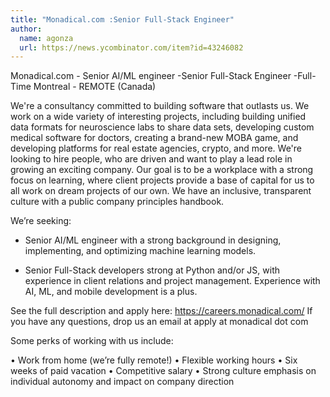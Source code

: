 ```yaml
---
title: "Monadical.com :Senior Full-Stack Engineer"
author:
  name: agonza
  url: https://news.ycombinator.com/item?id=43246082
---
```

Monadical.com - Senior AI&#x2F;ML engineer -Senior Full-Stack Engineer -Full-Time Montreal - REMOTE (Canada)

We&#x27;re a consultancy committed to building software that outlasts us. We work on a wide variety of interesting projects, including building unified data formats for neuroscience labs to share data sets, developing custom medical software for doctors, creating a brand-new MOBA game, and developing platforms for real estate agencies, crypto, and more. We&#x27;re looking to hire people, who are driven and want to play a lead role in growing an exciting company. Our goal is to be a workplace with a strong focus on learning, where client projects provide a base of capital for us to all work on dream projects of our own. We have an inclusive, transparent culture with a public company principles handbook.

We’re seeking:

- Senior AI&#x2F;ML engineer with a strong background in designing, implementing, and optimizing machine learning models.

- Senior Full-Stack developers strong at Python and&#x2F;or JS, with experience in client relations and project management. Experience with AI, ML, and mobile development is a plus.

See the full description and apply here: <a href="https:&#x2F;&#x2F;careers.monadical.com&#x2F;" rel="nofollow">https:&#x2F;&#x2F;careers.monadical.com&#x2F;</a>
If you have any questions, drop us an email at apply at monadical dot com

Some perks of working with us include:

• Work from home (we’re fully remote!) 
• Flexible working hours 
• Six weeks of paid vacation
• Competitive salary 
• Strong culture emphasis on individual autonomy and impact on company direction
<JobApplication />
